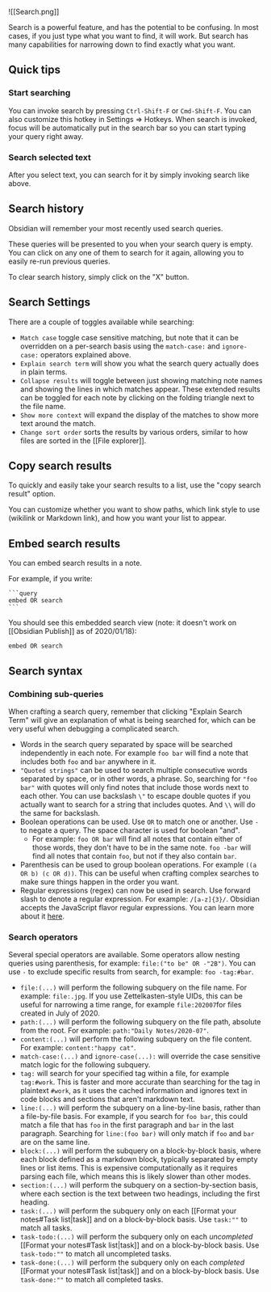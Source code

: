 ![[Search.png]]

Search is a powerful feature, and has the potential to be confusing. In most cases, if you just type what you want to find, it will work. But search has many capabilities for narrowing down to find exactly what you want.

## Quick tips

### Start searching

You can invoke search by pressing `Ctrl-Shift-F` or `Cmd-Shift-F`. You can also customize this hotkey in Settings => Hotkeys. When search is invoked, focus will be automatically put in the search bar so you can start typing your query right away.

### Search selected text

After you select text, you can search for it by simply invoking search like above.

## Search history

Obsidian will remember your most recently used search queries.

These queries will be presented to you when your search query is empty. You can click on any one of them to search for it again, allowing you to easily re-run previous queries.

To clear search history, simply click on the "X" button.

## Search Settings

There are a couple of toggles available while searching:

- `Match case` toggle case sensitive matching, but note that it can be overridden on a per-search basis using the `match-case:` and `ignore-case:` operators explained above.
- `Explain search term` will show you what the search query actually does in plain terms.
- `Collapse results` will toggle between just showing matching note names and showing the lines in which matches appear. These extended results can be toggled for each note by clicking on the folding triangle next to the file name.
- `Show more context` will expand the display of the matches to show more text around the match.
- `Change sort order` sorts the results by various orders, similar to how files are sorted in the [[File explorer]].

## Copy search results

To quickly and easily take your search results to a list, use the "copy search result" option.

You can customize whether you want to show paths, which link style to use (wikilink or Markdown link), and how you want your list to appear.

## Embed search results

You can embed search results in a note.

For example, if you write:

<pre><code>```query
embed OR search
```</code></pre>

You should see this embedded search view (note: it doesn't work on [[Obsidian Publish]] as of 2020/01/18):

```query
embed OR search
```

## Search syntax

### Combining sub-queries

When crafting a search query, remember that clicking "Explain Search Term" will give an explanation of what is being searched for, which can be very useful when debugging a complicated search.

- Words in the search query separated by space will be searched independently in each note. For example `foo bar` will find a note that includes both `foo` and `bar` anywhere in it.
- `"Quoted strings"` can be used to search multiple consecutive words separated by space, or in other words, a phrase. So, searching for `"foo bar"` with quotes will only find notes that include those words next to each other. You can use backslash `\"` to escape double quotes if you actually want to search for a string that includes quotes. And `\\` will do the same for backslash.
- Boolean operations can be used. Use `OR` to match one or another. Use `-` to negate a query. The space character is used for boolean "and".
  - For example: `foo OR bar` will find all notes that contain either of those words, they don't have to be in the same note. `foo -bar` will find all notes that contain `foo`, but not if they also contain `bar`.
- Parenthesis can be used to group boolean operations. For example `((a OR b) (c OR d))`. This can be useful when crafting complex searches to make sure things happen in the order you want.
- Regular expressions (regex) can now be used in search. Use forward slash to denote a regular expression. For example: `/[a-z]{3}/`. Obsidian accepts the JavaScript flavor regular expressions. You can learn more about it [here](https://developer.mozilla.org/en-US/docs/Web/JavaScript/Guide/Regular_Expressions).

### Search operators

Several special operators are available. Some operators allow nesting queries using parenthesis, for example: `file:("to be" OR -"2B")`. You can use `-` to exclude specific results from search, for example: `foo -tag:#bar`.

- `file:(...)` will perform the following subquery on the file name. For example: `file:.jpg`. If you use Zettelkasten-style UIDs, this can be useful for narrowing a time range, for example `file:202007`for files created in July of 2020.
- `path:(...)` will perform the following subquery on the file path, absolute from the root. For example: `path:"Daily Notes/2020-07"`.
- `content:(...)` will perform the following subquery on the file content. For example: `content:"happy cat"`.
- `match-case:(...)` and `ignore-case(...):` will override the case sensitive match logic for the following subquery.
- `tag:` will search for your specified tag within a file, for example `tag:#work`. This is faster and more accurate than searching for the tag in plaintext `#work`, as it uses the cached information and ignores text in code blocks and sections that aren't markdown text.
- `line:(...)` will perform the subquery on a line-by-line basis, rather than a file-by-file basis. For example, if you search for `foo bar`, this could match a file that has `foo` in the first paragraph and `bar` in the last paragraph. Searching for `line:(foo bar)` will only match if `foo` and `bar` are on the same line.
- `block:(...)` will perform the subquery on a block-by-block basis, where each block defined as a markdown block, typically separated by empty lines or list items. This is expensive computationally as it requires parsing each file, which means this is likely slower than other modes.
- `section:(...)` will perform the subquery on a section-by-section basis, where each section is the text between two headings, including the first heading.
- `task:(...)` will perform the subquery only on each [[Format your notes#Task list|task]] and on a block-by-block basis. Use `task:""` to match all tasks.
- `task-todo:(...)` will perform the subquery only on each _uncompleted_ [[Format your notes#Task list|task]] and on a block-by-block basis. Use `task-todo:""` to match all uncompleted tasks.
- `task-done:(...)` will perform the subquery only on each _completed_ [[Format your notes#Task list|task]] and on a block-by-block basis. Use `task-done:""` to match all completed tasks.
